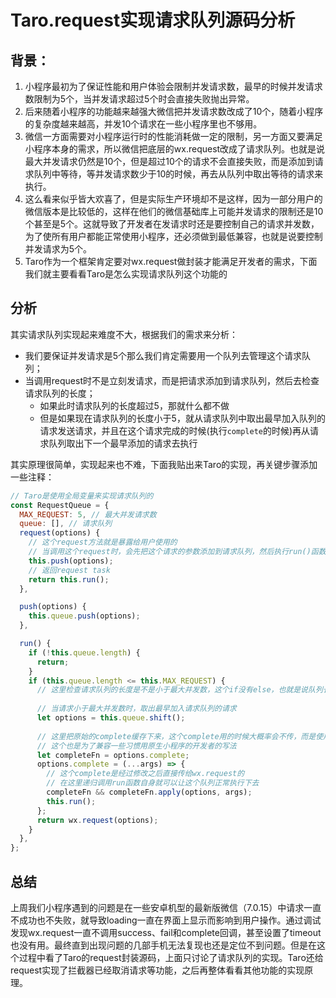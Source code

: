 # Taro.request实现请求队列源码分析

## 背景：

1. 小程序最初为了保证性能和用户体验会限制并发请求数，最早的时候并发请求数限制为5个，当并发请求超过5个时会直接失败抛出异常。
2. 后来随着小程序的功能越来越强大微信把并发请求数改成了10个，随着小程序的复杂度越来越高，并发10个请求在一些小程序里也不够用。
3. 微信一方面需要对小程序运行时的性能消耗做一定的限制，另一方面又要满足小程序本身的需求，所以微信把底层的wx.request改成了请求队列。也就是说最大并发请求仍然是10个，但是超过10个的请求不会直接失败，而是添加到请求队列中等待，等并发请求数少于10的时候，再去从队列中取出等待的请求来执行。
4. 这么看来似乎皆大欢喜了，但是实际生产环境却不是这样，因为一部分用户的微信版本是比较低的，这样在他们的微信基础库上可能并发请求的限制还是10个甚至是5个。这就导致了开发者在发请求时还是要控制自己的请求并发数，为了使所有用户都能正常使用小程序，还必须做到最低兼容，也就是说要控制并发请求为5个。
5. Taro作为一个框架肯定要对wx.request做封装才能满足开发者的需求，下面我们就主要看看Taro是怎么实现请求队列这个功能的  

## 分析

其实请求队列实现起来难度不大，根据我们的需求来分析：

- 我们要保证并发请求是5个那么我们肯定需要用一个队列去管理这个请求队列；
- 当调用request时不是立刻发请求，而是把请求添加到请求队列，然后去检查请求队列的长度；
  - 如果此时请求队列的长度超过5，那就什么都不做
  - 但是如果现在请求队列的长度小于5，就从请求队列中取出最早加入队列的请求发送请求，并且在这个请求完成的时候(执行`complete`的时候)再从请求队列取出下一个最早添加的请求去执行

其实原理很简单，实现起来也不难，下面我贴出来Taro的实现，再关键步骤添加一些注释：

```javascript
// Taro是使用全局变量来实现请求队列的
const RequestQueue = {
  MAX_REQUEST: 5, // 最大并发请求数
  queue: [], // 请求队列
  request(options) {
    // 这个request方法就是暴露给用户使用的
    // 当调用这个request时，会先把这个请求的参数添加到请求队列，然后执行run()函数并返回run函数的执行结果
    this.push(options);
    // 返回request task
    return this.run();
  },

  push(options) {
    this.queue.push(options);
  },

  run() {
    if (!this.queue.length) {
      return;
    }
    if (this.queue.length <= this.MAX_REQUEST) {
      // 这里检查请求队列的长度是不是小于最大并发数，这个if没有else，也就是说队列长度大于最大并发数的时候什么都不做
      
      // 当请求小于最大并发数时，取出最早加入请求队列的请求
      let options = this.queue.shift();
      
      // 这里把原始的complete缓存下来，这个complete用的时候大概率会不传，而是使用promise的finally来代替，
      // 这个也是为了兼容一些习惯用原生小程序的开发者的写法
      let completeFn = options.complete;
      options.complete = (...args) => {
        // 这个complete是经过修改之后直接传给wx.request的
        // 在这里递归调用run函数自身就可以让这个队列正常执行下去
        completeFn && completeFn.apply(options, args);
        this.run();
      };
      return wx.request(options);
    }
  },
};
```

## 总结

上周我们小程序遇到的问题是在一些安卓机型的最新版微信（7.0.15）中请求一直不成功也不失败，就导致loading一直在界面上显示而影响到用户操作。通过调试发现wx.request一直不调用success、fail和complete回调，甚至设置了timeout也没有用。最终直到出现问题的几部手机无法复现也还是定位不到问题。但是在这个过程中看了Taro的request封装源码，上面只讨论了请求队列的实现。Taro还给request实现了拦截器已经取消请求等功能，之后再整体看看其他功能的实现原理。